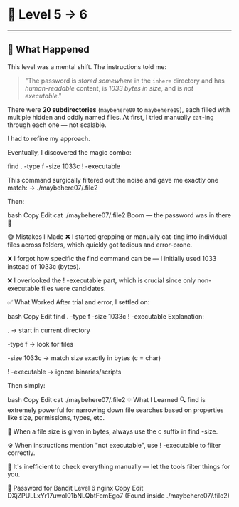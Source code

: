 # 🔐 Level 5 → 6

---

## 🧪 What Happened

This level was a mental shift. The instructions told me:

> "The password is *stored somewhere* in the `inhere` directory and has *human-readable* content, is *1033 bytes in size*, and is *not executable*."

There were **20 subdirectories** (`maybehere00` to `maybehere19`), each filled with multiple hidden and oddly named files. At first, I tried manually `cat`-ing through each one — not scalable.

I had to refine my approach.

Eventually, I discovered the magic combo:

find . -type f -size 1033c ! -executable

This command surgically filtered out the noise and gave me exactly one match:
→ ./maybehere07/.file2

Then:

bash
Copy
Edit
cat ./maybehere07/.file2
Boom — the password was in there 🎯

😅 Mistakes I Made
❌ I started grepping or manually cat-ting into individual files across folders, which quickly got tedious and error-prone.

❌ I forgot how specific the find command can be — I initially used 1033 instead of 1033c (bytes).

❌ I overlooked the ! -executable part, which is crucial since only non-executable files were candidates.

✅ What Worked
After trial and error, I settled on:

bash
Copy
Edit
find . -type f -size 1033c ! -executable
Explanation:

. → start in current directory

-type f → look for files

-size 1033c → match size exactly in bytes (c = char)

! -executable → ignore binaries/scripts

Then simply:

bash
Copy
Edit
cat ./maybehere07/.file2
💡 What I Learned
🔍 find is extremely powerful for narrowing down file searches based on properties like size, permissions, types, etc.

📏 When a file size is given in bytes, always use the c suffix in find -size.

⚙️ When instructions mention "not executable", use ! -executable to filter correctly.

🚫 It's inefficient to check everything manually — let the tools filter things for you.

🔑 Password for Bandit Level 6
nginx
Copy
Edit
DXjZPULLxYr17uwoI01bNLQbtFemEgo7
(Found inside ./maybehere07/.file2)
